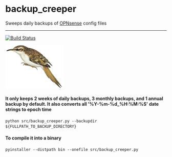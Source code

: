 backup_creeper
===
Sweeps daily backups of [OPNsense](https://opnsense.org/) config files
___
[![Build Status](https://travis-ci.com/mike-seagull/backup_creeper.svg?branch=master)](https://travis-ci.com/mike-seagull/backup_creeper) 

![alt text](treecreeper.png "Tree Creeper")
#### It only keeps 2 weeks of daily backups, 3 monthly backups, and 1 annual backup by default. It also converts all '%Y-%m-%d_%H:%M:%S' date strings to epoch time
```python src/backup_creeper.py --backupdir ${FULLPATH_TO_BACKUP_DIRECTORY}```
#### To compile it into a binary
```pyinstaller --distpath bin --onefile src/backup_creeper.py```
